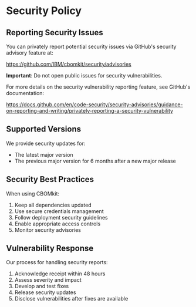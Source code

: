 # Security Policy

## Reporting Security Issues

You can privately report potential security issues via GitHub's security advisory feature at:

https://github.com/IBM/cbomkit/security/advisories

**Important**: Do not open public issues for security vulnerabilities.

For more details on the security vulnerability reporting feature, see GitHub's documentation:

https://docs.github.com/en/code-security/security-advisories/guidance-on-reporting-and-writing/privately-reporting-a-security-vulnerability

## Supported Versions

We provide security updates for:
- The latest major version
- The previous major version for 6 months after a new major release

## Security Best Practices

When using CBOMkit:
1. Keep all dependencies updated
2. Use secure credentials management
3. Follow deployment security guidelines
4. Enable appropriate access controls
5. Monitor security advisories

## Vulnerability Response

Our process for handling security reports:
1. Acknowledge receipt within 48 hours
2. Assess severity and impact
3. Develop and test fixes
4. Release security updates
5. Disclose vulnerabilities after fixes are available
